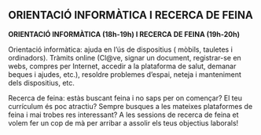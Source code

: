 ## ORIENTACIÓ INFORMÀTICA I RECERCA DE FEINA

**ORIENTACIÓ INFORMÀTICA (18h-19h) I RECERCA DE FEINA (19h-20h)**

Orientació informàtica: ajuda en l’ús de dispositius ( mòbils, tauletes i ordinadors). Tràmits online (Cl@ve, signar un document, registrar-se en webs, compres per Internet, accedir a la plataforma de salut, demanar beques i ajudes, etc.), resoldre problemes d’espai, neteja i manteniment dels dispositius, etc.

Recerca de feina: estàs buscant feina i no saps per on començar? El teu currículum és poc atractiu? Sempre busques a les mateixes plataformes de feina i mai trobes res interessant? A les sessions de recerca de feina et volem fer un cop de mà per arribar a assolir els teus objectius laborals!

